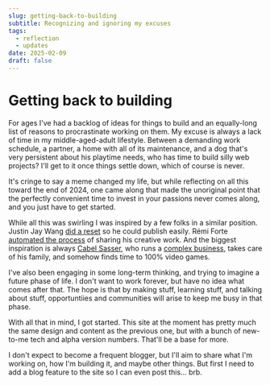 ```yaml
---
slug: getting-back-to-building
subtitle: Recognizing and ignoring my excuses
tags:
  - reflection
  - updates
date: 2025-02-09
draft: false
---
```


# Getting back to building

For ages I've had a backlog of ideas for things to build and an equally-long list of reasons to procrastinate working on them. My excuse is always a lack of time in my middle-aged-adult lifestyle. Between a demanding work schedule, a partner, a home with all of its maintenance, and a dog that's very persistent about his playtime needs, who has time to build silly web projects? I'll get to it once things settle down, which of course is never.

It's cringe to say a meme changed my life, but while reflecting on all this toward the end of 2024, one came along that made the unoriginal point that the perfectly convenient time to invest in your passions never comes along, and you just have to get started.

While all this was swirling I was inspired by a few folks in a similar position. Justin Jay Wang [did a reset](https://justinjay.wang/room-to-create/) so he could publish easily. Rémi Forte [automated the process](https://rmfrt.substack.com/p/overcoming-portfoliophobia) of sharing his creative work. And the biggest inspiration is always [Cabel Sasser](https://cabel.com), who runs a [complex business](https://panic.com), takes care of his family, and somehow finds time to 100% video games.

I've also been engaging in some long-term thinking, and trying to imagine a future phase of life. I don't want to work forever, but have no idea what comes after that. The hope is that by making stuff, learning stuff, and talking about stuff, opportuntiies and communities will arise to keep me busy in that phase.

With all that in mind, I got started. This site at the moment has pretty much the same design and content as the previous one, but with a bunch of new-to-me tech and alpha version numbers. That'll be a base for more.

I don't expect to become a frequent blogger, but I'll aim to share what I'm working on, how I'm building it, and maybe other things. But first I need to add a blog feature to the site so I can even post this... brb.
